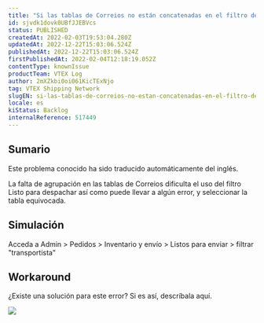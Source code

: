 ```yaml
---
title: "Si las tablas de Correios no están concatenadas en el filtro de Listo para enviar la generación de etiquetas no funciona correctamente"
id: sjvdk1dovk0UBfJJEBVcs
status: PUBLISHED
createdAt: 2022-02-03T19:53:04.280Z
updatedAt: 2022-12-22T15:03:06.524Z
publishedAt: 2022-12-22T15:03:06.524Z
firstPublishedAt: 2022-02-04T12:18:19.052Z
contentType: knownIssue
productTeam: VTEX Log
author: 2mXZkbi0oi061KicTExNjo
tag: VTEX Shipping Network
slugEN: si-las-tablas-de-correios-no-estan-concatenadas-en-el-filtro-de-listo-para-enviar-la-generacion-de-etiquetas-no-funciona-correctamente
locale: es
kiStatus: Backlog
internalReference: 517449
---
```


## Sumario

<div class="alert alert-info">
  <p>Este problema conocido ha sido traducido automáticamente del inglés.</p>
</div>


La falta de agrupación en las tablas de Correios dificulta el uso del filtro Listo para despachar así como puede llevar a algún error, y seleccionar la tabla equivocada.



## Simulación


Acceda a Admin > Pedidos > Inventario y envío > Listos para enviar > filtrar "transportista"



## Workaround


¿Existe una solución para este error? Si es así, descríbala aquí.


 ![](https://vtexhelp.zendesk.com/attachments/token/HEOqvAUXkaIEDYgVRStQJCuWT/?name=inline1320005424.png)

